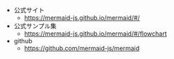 - 公式サイト
  - https://mermaid-js.github.io/mermaid/#/
- 公式サンプル集
  - https://mermaid-js.github.io/mermaid/#/flowchart
- github
  - https://github.com/mermaid-js/mermaid
